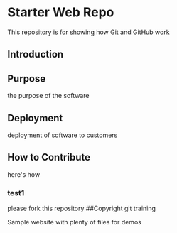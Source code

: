 # Starter Web Repo

This repository is for showing how Git and GitHub work

## Introduction
## Purpose
the purpose of the software
## Deployment
deployment of software
to customers
## How to Contribute
here's how
### test1
please fork this repository
##Copyright
git training

Sample website with plenty of files for demos